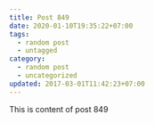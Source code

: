 ```yaml
---
title: Post 849
date: 2020-01-10T19:35:22+07:00
tags:
  - random post
  - untagged
category:
  - random post
  - uncategorized
updated: 2017-03-01T11:42:23+07:00
---
```

This is content of post 849